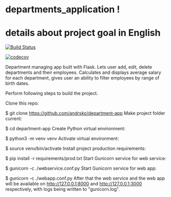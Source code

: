 # departments_application ! 
# details about project goal in English



[![Build Status](https://www.travis-ci.com/VladyslavPodrazhanskyi/departments_application.svg?branch=master)](https://www.travis-ci.com/VladyslavPodrazhanskyi/departments_application)

[![codecov](https://codecov.io/gh/VladyslavPodrazhanskyi/departments_application/branch/master/graph/badge.svg)](https://codecov.io/gh/VladyslavPodrazhanskyi/departments_application)


Department managing app built with Flask. Lets user add, edit, delete departments and their employees. Calculates and displays average salary for each department, gives user an ability to filter employees by range of birth dates.

Perform following steps to build the project.

Clone this repo:

$ git clone https://github.com/andrsko/department-app
Make project folder current:

$ cd department-app
Create Python virtual environment:

$ python3 -m venv venv
Activate virtual environment:

$ source venv/bin/activate
Install project production requirements:

$ pip install -r requirements/prod.txt
Start Gunicorn service for web service:

$ gunicorn -c ./webservice.conf.py
Start Gunicorn service for web app:

$ gunicorn -c ./webapp.conf.py
After that the web service and the web app will be available on http://127.0.0.1:8000 and http://127.0.0.1:3000 respectively, with logs being written to "gunicorn.log".
